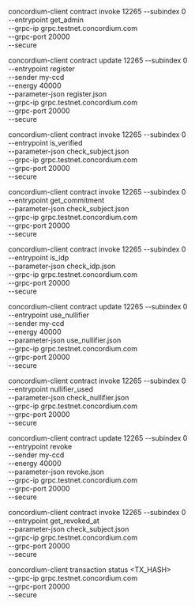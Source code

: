 concordium-client contract invoke 12265 --subindex 0 \
  --entrypoint get_admin \
  --grpc-ip grpc.testnet.concordium.com \
  --grpc-port 20000 \
  --secure

  concordium-client contract update 12265 --subindex 0 \
  --entrypoint register \
  --sender my-ccd \
  --energy 40000 \
  --parameter-json register.json \
  --grpc-ip grpc.testnet.concordium.com \
  --grpc-port 20000 \
  --secure


  concordium-client contract invoke 12265 --subindex 0 \
  --entrypoint is_verified \
  --parameter-json check_subject.json \
  --grpc-ip grpc.testnet.concordium.com \
  --grpc-port 20000 \
  --secure


  concordium-client contract invoke 12265 --subindex 0 \
  --entrypoint get_commitment \
  --parameter-json check_subject.json \
  --grpc-ip grpc.testnet.concordium.com \
  --grpc-port 20000 \
  --secure


  concordium-client contract invoke 12265 --subindex 0 \
  --entrypoint is_idp \
  --parameter-json check_idp.json \
  --grpc-ip grpc.testnet.concordium.com \
  --grpc-port 20000 \
  --secure


  concordium-client contract update 12265 --subindex 0 \
  --entrypoint use_nullifier \
  --sender my-ccd \
  --energy 40000 \
  --parameter-json use_nullifier.json \
  --grpc-ip grpc.testnet.concordium.com \
  --grpc-port 20000 \
  --secure


  concordium-client contract invoke 12265 --subindex 0 \
  --entrypoint nullifier_used \
  --parameter-json check_nullifier.json \
  --grpc-ip grpc.testnet.concordium.com \
  --grpc-port 20000 \
  --secure


  concordium-client contract update 12265 --subindex 0 \
  --entrypoint revoke \
  --sender my-ccd \
  --energy 40000 \
  --parameter-json revoke.json \
  --grpc-ip grpc.testnet.concordium.com \
  --grpc-port 20000 \
  --secure


  concordium-client contract invoke 12265 --subindex 0 \
  --entrypoint get_revoked_at \
  --parameter-json check_subject.json \
  --grpc-ip grpc.testnet.concordium.com \
  --grpc-port 20000 \
  --secure


  concordium-client transaction status <TX_HASH> \
  --grpc-ip grpc.testnet.concordium.com \
  --grpc-port 20000 \
  --secure
